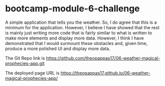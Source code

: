 # bootcamp-module-6-challenge
A simple application that tells you the weather.
So, I do agree that this is a minimum for the application. However, I believe I have showed that the rest is mainly just writing more code that is fairly similar to what is written to make more elements and display more data. However, I think I have demonstrated that I would surmount these obstacles and, given time, produce a more polished UI and display more data.

The Git Repo link is https://github.com/theopappas17/06-weather-magical-prophecies-app.git

The deployed page URL is https://theopappas17.github.io/06-weather-magical-prophecies-app/